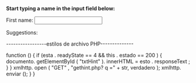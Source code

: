 <!DOCTYPE html>
<html>
<head>
<script>
function showHint(str) {
    if (str.length == 0) { 
        document.getElementById("txtHint").innerHTML = "";
        return;
    } else {
        var xmlhttp = new XMLHttpRequest();
        xmlhttp.onreadystatechange = function() {
            if (this.readyState == 4 && this.status == 200) {
                document.getElementById("txtHint").innerHTML = this.responseText;
            }
        }
        xmlhttp.open("GET", "gethint.php?q="+str, true);
        xmlhttp.send();
    }
}
</script>
</head>
<body>

<p><b>Start typing a name in the input field below:</b></p>
<form> 
First name: <input type="text" onkeyup="showHint(this.value)">
</form>
<p>Suggestions: <span id="txtHint"></span></p>
</body>
</html>

-----------------estilos de archivo PHP--------------

function () { 
            if (esta . readyState == 4 && this . estado == 200 ) { 
                documento. getElementById ( "txtHint" ). innerHTML = esto . responseText ; 
            } 
        } 
        xmlhttp. open ( "GET" , "gethint.php? q =" + str, verdadero ); 
        xmlhttp. enviar (); 
    } 
} 
